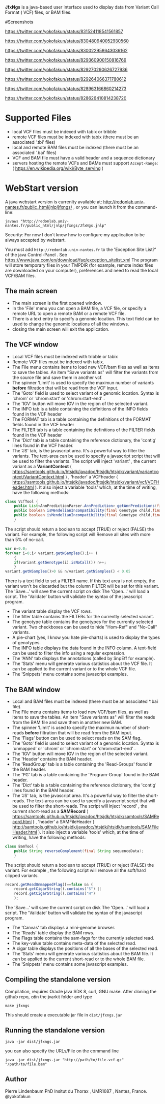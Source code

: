 **JfxNgs** is a java-based user interface used to display data from Variant Call Format ( VCF) files, or BAM files. 

#Screenshots

https://twitter.com/yokofakun/status/831524118541561857

https://twitter.com/yokofakun/status/830480940052930560

https://twitter.com/yokofakun/status/830022958643036162

https://twitter.com/yokofakun/status/829360900150816769

https://twitter.com/yokofakun/status/829270290626727936

https://twitter.com/yokofakun/status/829264066371780612

https://twitter.com/yokofakun/status/828963166860214273

https://twitter.com/yokofakun/status/828626410814238720

# Supported Files

* local VCF files must be indexed with tabix or tribble
* remote VCF files must be indexed with tabix (there must be an associated '.tbi' files)
* local and remote BAM files must be indexed (there must be an associated '.bai' files)
* VCF and BAM file must have a valid header and a sequence dictionary
* servers hosting the remote VCFs and BAMs must support `Accept-Range:` ( https://en.wikipedia.org/wiki/Byte_serving )

# WebStart version

A java webstart version is currenlty available at: http://redonlab.univ-nantes.fr/public_html/jnlp/jfxngs/ , or you can launch it from the command-line:

```
javaws "http://redonlab.univ-nantes.fr/public_html/jnlp/jfxngs/JfxNgs.jnlp"
```

Security: For now I don't know how to configure my application to be always accepted by webstart.

You must add `http://redonlab.univ-nantes.fr` to the 'Exception Site List?' of the java Control-Panel . See https://www.java.com/en/download/faq/exception_sitelist.xml
The program will store temporary files in your TMPDIR (for example, remote index files are downloaded on your computer), preferences and need to read the local VCF/BAM files.


## The main screen

* The main screen is the first opened window.
* In the 'File' menu you can open a BAM file, a VCF file, or specify a remote URL to open a remote BAM or a remote VCF file.
* There is a text entry to specify a genomic location. This text field can be used to change the genomic locations of all the windows.
* closing the main screen will exit the application.

## The VCF window

* Local VCF files must be indexed with tribble or tabix
* Remote VCF files must be indexed with tabix.
* The File menu contains items to load new VCF/bam files as well as items to save the tables. An item "Save variants as" will filter the variants from the source file and save them in another vcf. 
* The spinner 'Limit' is used to specify the maximun number of variants **before** filtration that will be read from the VCF input.
* The 'Goto' field is used to select variant of a genomic location. Syntax is 'chrom' or 'chrom:start' or 'chrom:start-end' .
* The 'IGV' button will move IGV in the region of the selected variant.
* The INFO tab is a table containing the definitions of the INFO fields found in the VCF header
* The FORMAT tab is a table containing the definitions of the FORMAT fields found in the VCF header
* The FILTER tab is a table containing the definitions of the FILTER fields found in the VCF header
* The 'Dict' tab is a table containing the reference dictionary, the 'contig' lines found in the VCF header.
* The 'JS' tab, is the javascript area. It's a powerful way to filter the variants. The text-area can be used to specify a javascript script that will be used to filter the variants. The script will inject 'variant' , the current variant as a  **VariantContext** ( https://samtools.github.io/htsjdk/javadoc/htsjdk/htsjdk/variant/variantcontext/VariantContext.html ) , 'header' a  VCFheader ( https://samtools.github.io/htsjdk/javadoc/htsjdk/htsjdk/variant/vcf/VCFHeader.html ). It also inject a variable 'tools' which, at the time of writing, have the following methods:

```java
class VcfTool {
	public List<AnnPredictionParser.AnnPrediction> getAnnPredictions(final VariantContext ctx);
	public boolean isMendelianIncompatibility(final Genotype child,final Genotype parent);
	public boolean isMendelianIncompatibility(final Genotype child,final Genotype father,final Genotype mother);
	}
```

The script should return a boolean to accept (TRUE) or reject (FALSE) the variant. For example, the following script will Remove all sites with more than 5% of no-call.

```javascript
var n=0.0;
for(var i=0;i< variant.getNSamples();i++ )
	{
	if(variant.getGenotype(i).isNoCall()) n++;
	}
variant.getNSamples()>0 && n/variant.getNSamples() < 0.05
```

There is a text field to set a FILTER name. If this text area is not empty, the variant won't be discarded but the column FILTER will be set for this variant.
The 'Save...' will save the current script on disk
The 'Open...' will load a script.
The 'Validate' button will validate the syntax of the javascript program.

* The variant table display the VCF rows.
* The filter table contains the FILTERs for the currently selected variant.
* The genotype table contains the genotypes for the currently selected variant. Two checkboxes can be used to hide "Hom-Ref" and "No-Call" variants.
* A pie-chart (yes, I know you hate pie-charts) is used to display the types of genotypes.
* The INFO table displays the data found in the INFO column. A text-field can be used to filter the info using a regular expression.
* The 'ANN' tab displays the annotations (called by SnpEff for example).
* The 'Stats' menu will generate various statistics about the VCF file. It can be applied to the current variant or to the whole VCF file.
* The 'Snippets' menu contains some javascript examples.

## The BAM window

* Local and BAM files must be indexed (there must be an associated *.bai file).
* The File menu contains items to load new VCF/bam files, as well as items to save the tables. An item "Save variants as" will filter the reads from the BAM file and save them in another new BAM.
* The spinner 'Limit' is used to specify the maximun number of short-reads **before** filtration that will be read from the BAM input.
* The 'Flags' button can be used to select reads on the SAM flag.
* The 'Goto' field is used to select variant of a genomic location. Syntax is 'unmapped' or 'chrom' or 'chrom:start' or 'chrom:start-end' .
* The 'IGV' button will move IGV in the region of the selected variant.
* The 'Header' contains the BAM header.
* The 'ReadGroup' tab is a table containing the 'Read-Groups' found in the BAM header.
* The 'PG' tab is a table containing the 'Program-Group' found in the BAM header.
* The 'Dict' tab is a table containing the reference dictionary, the 'contig' lines found in the BAM header.
* The 'JS' tab, is the javascript area. It's a powerful way to filter the short-reads.
The text-area can be used to specify a javascript script that will be used to filter the short-reads.
The script will inject 'record' , the current short-read as a  **SAMRecord** ( https://samtools.github.io/htsjdk/javadoc/htsjdk/htsjdk/samtools/SAMRecord.html ) , 'header' a  SAMFileHeader ( http://samtools.github.io/htsjdk/javadoc/htsjdk/htsjdk/samtools/SAMFileHeader.html ). It also inject a variable 'tools' which, at the time of writing, have the following methods:

```java
class BamTool {
	public String reverseComplement(final String sequenceData);
	}
```

The script should return a boolean to accept (TRUE) or reject (FALSE) the variant. For example , the following script will remove all the soft/hard clipped variants.

```javascript
record.getReadUnmappedFlag()==false && (
	record.getCigarString().contains("S") ||
	record.getCigarString().contains("H")
	);
```

The 'Save...' will save the current script on disk
The 'Open...' will load a script.
The 'Validate' button will validate the syntax of the javascript program.

* The 'Canvas' tab displays a mini-genome browser.
* The 'Reads' table display the BAM rows.
* The Flags table contains the sam-fags for the currently selected read.
* The key-value table contains meta-data of the selected read. 
* A cigar table displays the positions of all the bases of the selected read.
* The 'Stats' menu will generate various statistics about the BAM file. It can be applied to the current short-read or to the whole BAM file.
* The 'Snippets' menu contains some javascript examples.

## Compiling the standalone version

Compilation, requires Oracle java SDK 8, curl, GNU make. After cloning the github repo, `cd`in the jvarkit folder and type

```
make jfxngs
```

This should create a executable jar file in `dist/jfxngs.jar`

## Running the standalone version

```
java -jar dist/jfxngs.jar

```

you can also specify the URLs/File on the command line


```
java -jar dist/jfxngs.jar "http://path/to/file.vcf.gz" "/path/to/file.bam"

```

## Author

Pierre Lindenbaum PhD Insitut du Thorax , UMR1087 , Nantes, France. @yokofakun

